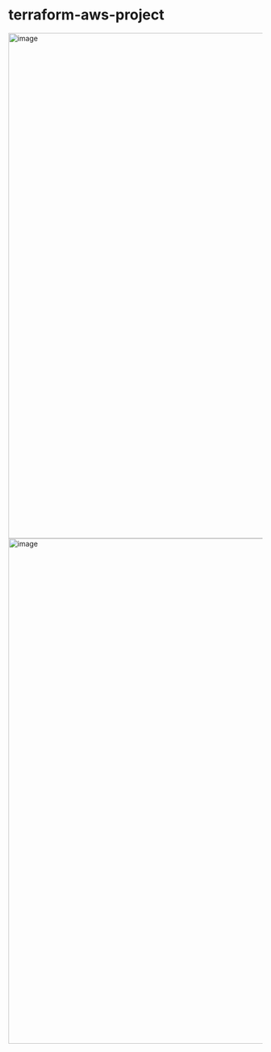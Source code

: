 # terraform-aws-project

<img width="1200" height="1000" alt="image" src="https://github.com/user-attachments/assets/664fa66a-9c0d-4718-a0de-42aad8aa4356" />

<img width="1944" height="1000" alt="image" src="https://github.com/user-attachments/assets/ba374d3a-be47-4148-9f0b-c2e1caf794c0" />
